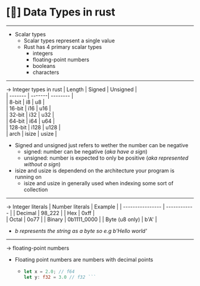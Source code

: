 # [🦀] Data Types in rust 
-------------------------------------
- Scalar types
  - Scalar types represent a single value 
  - Rust has 4 primary scalar types
    - integers
    - floating-point numbers
    - booleans
    - characters
-------------------------------------      
-> Integer types in rust
|  Length | Signed | Unsigned |    
| ------- | -------| -------- |    
| 8-bit   |  i8    | u8       |   
| 16-bit  |  i16   | u16      |     
| 32-bit  |  i32   | u32      |  
| 64-bit  |  i64   | u64      |  
| 128-bit |  i128  | u128     |  
| arch    |  isize | usize    |  

- Signed and unsigned just refers to wether the number can be negative
  - signed: number can be negative (*aka have a sign*)
  - unsigned: number is expected to only be positive (*aka represented without a sign*)
- isize and usize is dependend on the architecture your program is running on
  - isize and usize in generally used when indexing some sort of collection
-------------------------------------
-> Integer literals
| Number literals  |    Example   | 
| ---------------- | ------------ | 
| Decimal          | 98_222       |
| Hex              | 0xff         |     
| Octal            | 0o77         |
| Binary           | 0b1111_0000  |
| Byte (u8 only)   | b'A'         | 

- *b represents the string as a byte so e.g b'Hello world'*
------------------------------------- 
-> floating-point numbers 
- Floating point numbers are numbers with decimal points
  - ```rust
    let x = 2.0; // f64
    let y: f32 = 3.0 // f32 ```
